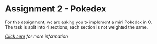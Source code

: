 # Assignment 2 - Pokedex  

For this assignment, we are asking you to implement a mini Pokedex in C. The task is split into 4 sections; each section is not weighted the same.

*[Click here](https://cgi.cse.unsw.edu.au/~dp1091/19T2/assignments/ass2.html) for more information*


